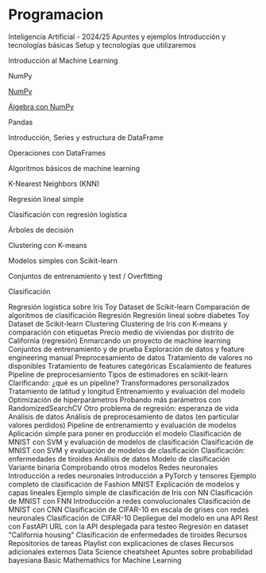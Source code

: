 # Programacion

Inteligencia Artificial - 2024/25
Apuntes y ejemplos
Introducción y tecnologías básicas
Setup y tecnologías que utilizaremos

Introducción al Machine Learning

NumPy

[NumPy](https://github.com/janacor/Programacion/blob/main/numpy1.ipynb)


[Álgebra con NumPy](https://github.com/janacor/Programacion/blob/main/numpy2_algebra.ipynb)

Pandas

Introducción, Series y estructura de DataFrame

Operaciones con DataFrames

Algoritmos básicos de machine learning

K-Nearest Neighbors (KNN)

Regresión lineal simple

Clasificación con regresión logística

Árboles de decisión

Clustering con K-means

Modelos simples con Scikit-learn

Conjuntos de entrenamiento y test / Overfitting

Clasificación

Regresión logística sobre Iris Toy Dataset de Scikit-learn
Comparación de algoritmos de clasificación
Regresión
Regresión lineal sobre diabetes Toy Dataset de Scikit-learn
Clustering
Clustering de Iris con K-means y comparación con etiquetas
Precio medio de viviendas por distrito de California (regresión)
Enmarcando un proyecto de machine learning
Conjuntos de entrenamiento y de prueba
Exploración de datos y feature engineering manual
Preprocesamiento de datos
Tratamiento de valores no disponibles
Tratamiento de features categóricas
Escalamiento de features
Pipeline de preprocesamiento
Tipos de estimadores en scikit-learn
Clarificando: ¿qué es un pipeline?
Transformadores personalizados
Tratamiento de latitud y longitud
Entrenamiento y evaluación del modelo
Optimización de hiperparámetros
Probando más parámetros con RandomizedSearchCV
Otro problema de regresión: esperanza de vida
Análisis de datos
Análisis de preprocesamiento de datos (en particular valores perdidos)
Pipeline de entrenamiento y evaluación de modelos
Aplicación simple para poner en producción el modelo
Clasificación de MNIST con SVM y evaluación de modelos de clasificación
Clasificación de MNIST con SVM y evaluación de modelos de clasificación
Clasificación: enfermedades de tiroides
Análisis de datos
Modelo de clasificación
Variante binaria
Comprobando otros modelos
Redes neuronales
Introducción a redes neuronales
Introducción a PyTorch y tensores
Ejemplo completo de clasificación de Fashion MNIST
Explicación de modelos y capas lineales
Ejemplo simple de clasificación de Iris con NN
Clasificación de MNIST con FNN
Introducción a redes convolucionales
Clasificación de MNIST con CNN
Clasificación de CIFAR-10 en escala de grises con redes neuronales
Clasificación de CIFAR-10
Depliegue del modelo en una API Rest con FastAPI
URL con la API desplegada para testeo
Regresión en dataset "California housing"
Clasificación de enfermedades de tiroides
Recursos
Repositorios de tareas
Playlist con explicaciones de clases
Recursos adicionales externos
Data Science cheatsheet
Apuntes sobre probabilidad bayesiana
Basic Mathemathics for Machine Learning

